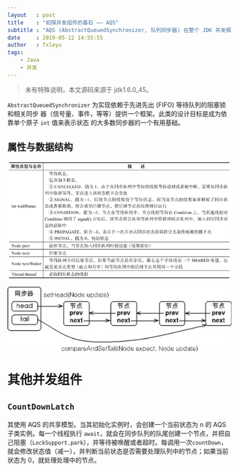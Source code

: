 ```yaml
---
layout   : post
title    : "初探并发组件的基石 —— AQS"
subtitle : "AQS (AbstractQueuedSynchronizer, 队列同步器) 在整个 JDK 并发框架中占有极其重要的位置"
date     : 2019-05-12 14:55:55
author   : fxleyu
tags:
    - Java
    - 并发
---
```

> 未有特殊说明，本文源码来源于 jdk1.6.0_45。

`AbstractQueuedSynchronizer` 为实现依赖于先进先出 (FIFO) 等待队列的阻塞锁和相关同步
器（信号量、事件，等等）提供一个框架。此类的设计目标是成为依靠单个原子 `int` 值来表示状态
的大多数同步器的一个有用基础。

## 属性与数据结构
![](/img/2019-05/AQS_field.jpg)

![](/img/2019-05/AQS_struct.jpg)


# 其他并发组件
## `CountDownLatch`
其使用 AQS 的共享模型。当其初始化实例时，会创建一个当前状态为 n 的 AQS 子类实例。每一个线程执行 `await`，就会在同步队列的队尾创建一个节点，并把自己阻塞（`LockSupport.park`），并等待被唤醒或者超时。每调用一次`countDown`，就会修改状态值（减一），并判断当前状态是否需要处理队列中的节点；如果当前状态为 0，就处理处理中的节点。
